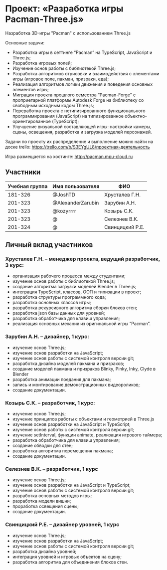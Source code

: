 # Проект: «Разработка игры Pacman-Three.js»

Hазработка 3D-игры "Pacman" с использованием Three.js

Основные задачи:
- Разработка игры в сеттинге “Pacman” на TypeScript, JavaScript и Three.js;
- Разработка игровых полей;
- Изучение основ работы с библиотекой Three.js;
- Разработка алгоритмов отрисовки и взаимодействия с элементами игры (игровое поле, пакман, призраки, еда);
- Реализация алгоритмов логики движения и поведения основных элементов игры;
- Миграция проекта прошлого семестра “Pacman-Forge” с проприетарной платформы Autodesk Forge на библиотеку со свободным исходным кодом Three.js;
- Переработка проекта с нетипизированного функционального программирования (JavaScript) на типизированное объектно-ориентированное (TypeScript);
- Улучшение визуальной составляющей игры: настройки камеры, сцены, освещения, разработка и загрузка моделей персонажей.


Задачи по проекту их распределение и выполнение можно найти на доске trello:
https://trello.com/b/S3EYgUL8/проектная-деятельность

Игра размещается на хостинге:
http://pacman.mpu-cloud.ru

## Участники

| Учебная группа | Имя пользователя | ФИО |
|----------------|------------------|------------------|
| 181-326 | @JoshTD | Хрусталев Г.Н. |
| 201-323 | @AlexanderZarubin | Зарубин А.Н. |
| 201-323 | @kozyrrrr | Козырь С.К.  | 
| 201-323 | @ | Селезнев В.К. |
| 201-324 | @ | Свинцицкий Р.Е. |

## Личный вклад участников

### Хрусталев Г.Н. – менеджер проекта, ведущий разработчик, 3 курс:
- организация рабочего процесса между студентами;
- изучение основ работы с библиотекой Three.js;
- создание алгоритма загрузки моделей Blender в Three.js;
- интеграция TypeScript, классов, ООП и типизации в проект;
- разработка структуры программного кода;
- разработка основных классов игры;
- разработка рекурсивного алгоритма сборки блоков стен;
- разработка json базы данных для уровней;
- разработка обработчика для клавиш управления;
- реализация основных механик из оригинальной игры “Pacman”.

### Зарубин А.Н. – дизайнер, 1 курс:
- изучение основ Three.js;
- изучение основ разработки на JavaScript;
- изучение основ работы с системой контроля версии git;
- разработка дизайна моделей пакмана и призраков;
- создание моделей пакмана и призраков Blinky, Pinky, Inky, Clyde в Blender
- разработка анимации поедания для пакмана;
- запись и монтирование демонстрационных видеороликов;
- создание документации.

### Козырь С.К. – разработчик, 1 курс:
- изучение основ Three.js;
- изучение принципов работы с объектами и геометрией в Three.js
- изучение основ разработки на JavaScript и TypeScript;
- изучение основ работы с системой контроля версии git;
- изучение setInterval, функции animate, реализация игрового таймера;
- разработка обработчика для клавиш управления;
- создание обводки для стен;
- разработка алгоритма перемещения пакмана;
- создание документации.

### Селезнев В.К. – разработчик, 1 курс
- изучение основ Three.js;
- изучение основ разработки на JavaScript и TypeScript;
- изучение основ работы с системой контроля версии git;
- разработка основных методов игры;
- разработка модели вишни;
- проработка освещения сцены;
- создание документации.

### Свинцицкий Р.Е. – дизайнер уровней, 1 курс
- изучение основ Three.js;
- изучение основ разработки на JavaScript;
- изучение основ работы с системой контроля версии git;
- разработка дизайна уровней;
- интеграция уровней и игровых объектов на сцену;
- разработка алгоритма для объединения блоков стен.